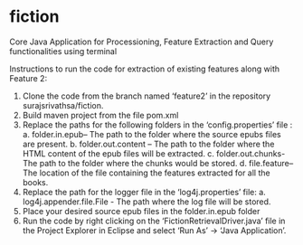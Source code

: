 # fiction
Core Java  Application for Processioning, Feature Extraction and Query functionalities using terminal

Instructions to run the code for extraction of existing features along with Feature 2:

1.	Clone the code from the branch named ‘feature2’ in the repository surajsrivathsa/fiction.
2.	Build maven project from the file pom.xml
3.	Replace the paths for the following folders in the ‘config.properties’ file :
  a.	folder.in.epub– The path to the folder where the source epubs files are present.
  b.	folder.out.content – The path to the folder where the HTML content of the epub files will be extracted.
  c.	folder.out.chunks- The path to the folder where the chunks would be stored.
  d.	file.feature– The location of the file containing the features extracted for all the books.
4.	Replace the path for the logger file in the ‘log4j.properties’ file:
  a.	log4j.appender.file.File - The path where the log file will be stored.
5.	Place your desired source epub files in the folder.in.epub folder
6.	Run the code by right clicking on the ‘FictionRetrievalDriver.java’ file in the Project Explorer in Eclipse and select ‘Run As’ -> ‘Java Application’.
